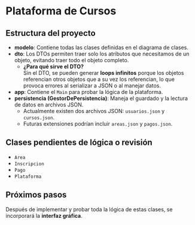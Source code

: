 # Plataforma de Cursos

## Estructura del proyecto

- **modelo**: Contiene todas las clases definidas en el diagrama de clases.
- **dto**: Los DTOs permiten traer solo los atributos que necesitamos de un objeto, evitando traer todo el objeto completo.
    - **¿Para qué sirve el DTO?**  
      Sin el DTO, se pueden generar **loops infinitos** porque los objetos referencian otros objetos que a su vez los referencian, lo que provoca errores al serializar a JSON o al manejar datos.
- **app**: Contiene el `Main` para probar la lógica de la plataforma.
- **persistencia (GestorDePersistencia)**: Maneja el guardado y la lectura de datos en archivos JSON.
    - Actualmente existen dos archivos JSON: `usuarios.json` y `cursos.json`.
    - Futuras extensiones podrían incluir `areas.json` y `pagos.json`.

## Clases pendientes de lógica o revisión

- `Area`
- `Inscripcion`
- `Pago`
- `Plataforma`

## Próximos pasos

Después de implementar y probar toda la lógica de estas clases, se incorporará la **interfaz gráfica**.
